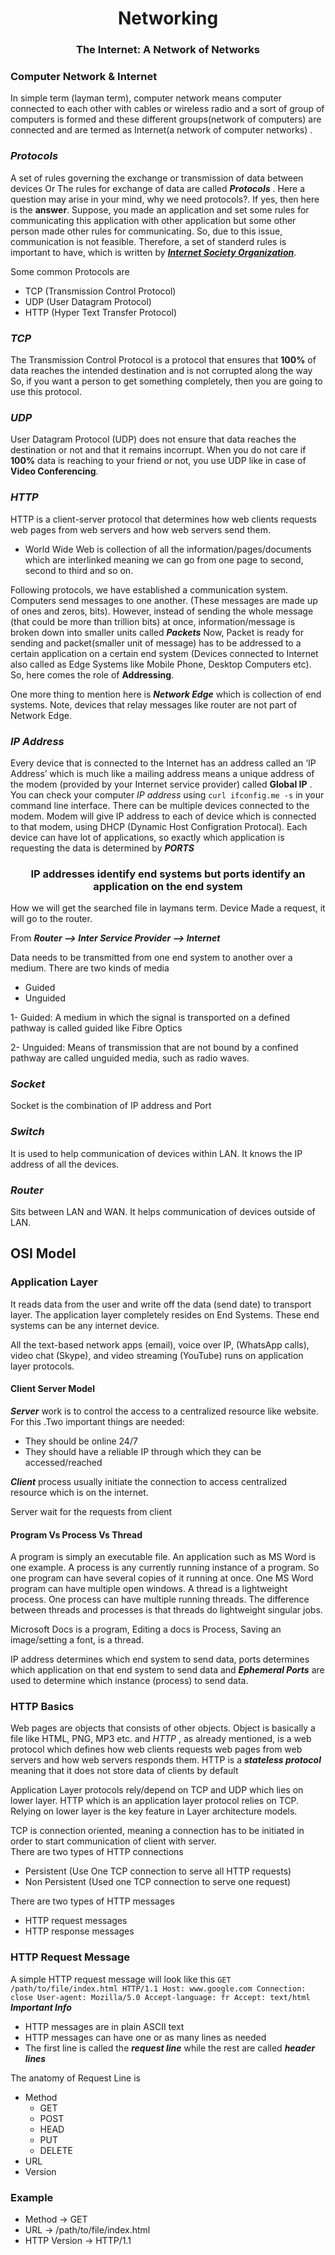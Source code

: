 <h1 align="center"> Networking </h1>

<h3 align="center"> The Internet: A Network of Networks </h3>

### Computer Network & Internet
In simple term (layman term), computer network means computer connected to each other with cables or wireless radio and a sort of group of computers is formed and 
these different groups(network of computers) are connected and are termed as Internet(a network of computer networks) .


### ***Protocols***
A set of rules governing the exchange or transmission of data between devices Or
The rules for exchange of data are called ***Protocols*** . 
Here a question may arise in your mind, why we need protocols?. If yes, then here is the **answer**. 
Suppose, you made an application and set some rules for communicating this application with other application but some other person made other rules for communicating.
So, due to this issue, communication is not feasible. Therefore, a set of standerd rules is important to have, which is written by 
[***Internet Society Organization***](https://www.internetsociety.org/learning/?gclid=CjwKCAiA55mPBhBOEiwANmzoQollWESh4rtBH7KNA-VvlJ5_f0RZ4ukLkznK23Y2R-RWM4DOYvlT8BoCj10QAvD_BwE).

Some common Protocols are 
 - TCP (Transmission Control Protocol)
 - UDP (User Datagram Protocol)
 - HTTP (Hyper Text Transfer Protocol)
 
 ### ***TCP***
 The Transmission Control Protocol is a protocol that ensures that **100%** of data reaches the intended destination and
is not corrupted along the way
So, if you want a person to get something completely, then you are going to use this protocol.
 
 ### ***UDP*** 
 User Datagram Protocol (UDP) does not ensure that data reaches the destination or not and that it remains incorrupt.
 When you do not care if **100%** data is reaching to your friend or not, you use UDP like in case of **Video Conferencing**.
 
 ### ***HTTP***
 HTTP is a client-server protocol that determines how web clients requests web pages from web servers and how web servers send them.
 
  - World Wide Web is collection of all the information/pages/documents which are interlinked meaning 
    we can go from one page to second, second to third and so on.
 
 Following protocols, we have established a communication system. Computers send messages to one another. (These messages are made up of ones and zeros, bits). However, instead of sending the whole message (that could be more than trillion bits) at once, information/message is broken down into smaller units called ***Packets***
 Now, Packet is ready for sending and packet(smaller unit of message) has to be addressed to a certain application on a certain end system (Devices connected to Internet also called as Edge Systems like Mobile Phone, Desktop Computers etc). So, here comes the role of **Addressing**. 
 
 One more thing to mention here is ***Network Edge*** which is collection of end systems. Note, devices that relay messages like router are not part of Network Edge.
 
 ### ***IP Address***
 Every device that is connected to the Internet has an address called an ‘IP
Address’ which is much like a mailing address means a 
unique address of the modem (provided by your Internet service provider) called **Global IP** .
You can check your computer *IP address* using ``` curl ifconfig.me -s ``` in your command line interface. 
There can be multiple devices connected to the modem. Modem will give IP address to each of device which is connected to that modem,
using DHCP (Dynamic Host Configration Protocal). Each device can have lot of applications, so exactly which application is requesting the data is determined by ***PORTS***
<h3 align="center"> IP addresses identify end systems but ports identify an application on the end system </h3>
 
 How we will get the searched file in laymans term. 
 Device Made a request, it will go to the router.
 
 From ***Router --> Inter Service Provider --> Internet***
 
Data needs to be transmitted from one end system to another over a medium. 
There are two kinds of media
 - Guided
 - Unguided
 
1- Guided: A medium in which the signal is transported on a
defined pathway is called guided like Fibre Optics

2- Unguided: Means of transmission that are not bound by a confined pathway are called
unguided media, such as radio waves.

### ***Socket***
Socket is the combination of IP address and Port

### ***Switch***
It is used to help communication of devices within LAN. It knows the IP address of all the devices. 

### ***Router***
Sits between LAN and WAN. It helps communication of devices outside of LAN.



## OSI Model

### Application Layer
It reads data from the user and write off the data (send date) to transport layer. The application layer completely resides on End Systems. These end systems can be any internet device.

All the text-based network apps (email),  voice over IP, (WhatsApp calls), video chat (Skype), and video streaming (YouTube) runs on application layer protocols. 

#### Client Server Model

***Server*** work is to control the access to a centralized resource like website.
For this .Two important things are needed:
- They should be online 24/7
- They should have a reliable IP through which they can be accessed/reached

***Client*** process usually initiate the connection to access centralized resource which is on the internet.

Server wait for the requests from client

#### Program Vs Process Vs Thread

A program is simply an executable file. An application such as MS Word is one example.
A process is any currently running instance of a program. So one program can have several copies of it running at once. One MS Word program can have multiple open windows.
A thread is a lightweight process. One process can have multiple running threads. The difference between threads and processes is that threads do lightweight singular jobs.

Microsoft Docs is a program, Editing a docs is Process, Saving an image/setting a font,  is a thread.

IP address determines which end system to send data, ports determines which application on that end system to send data and ***Ephemeral Ports*** are used to determine which instance (process) to send data. 

### HTTP Basics

Web pages are objects that consists of other objects. Object is basically a file like HTML, PNG, MP3 etc.
and *HTTP* , as already mentioned, is a web protocol which defines how web clients requests web pages from web servers and how web servers responds them. 
HTTP is a ***stateless protocol*** meaning that it does not store data of clients by default

Application Layer protocols rely/depend on TCP and UDP which lies on lower layer. HTTP which is an application layer protocol relies on TCP. Relying on lower layer is the key feature in Layer architecture models. 

TCP is connection oriented, meaning a connection has to be initiated in order to start communication of client with server.  
There are two types of HTTP connections
- Persistent (Use One TCP connection to serve all HTTP requests)
- Non Persistent (Used one TCP connection to serve one request)

There are two types of HTTP messages
- HTTP request messages
- HTTP response messages


### HTTP Request Message

A simple HTTP request message will look like this
`
GET /path/to/file/index.html HTTP/1.1
Host: www.google.com
Connection: close
User-agent: Mozilla/5.0
Accept-language: fr
Accept: text/html
`
***Important Info***
- HTTP messages are in plain ASCII text
-  HTTP messages can have one or as many lines as needed
-  The first line is called the ***request line*** while the rest are called ***header lines***

The anatomy of Request Line is 
- Method 
   - GET
   - POST
   - HEAD 
   - PUT 
   - DELETE
- URL
- Version

### Example 
- Method -> GET 
- URL -> /path/to/file/index.html
- HTTP Version -> HTTP/1.1 

